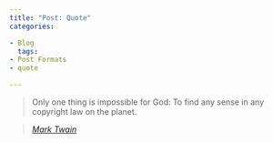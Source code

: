 ```yaml
---
title: "Post: Quote"
categories:

- Blog
  tags:
- Post Formats
- quote

---
```


> Only one thing is impossible for God: To find any sense in any copyright law on the planet.

> <cite><a href="http://www.brainyquote.com/quotes/quotes/m/marktwain163473.html">Mark Twain</a></cite>